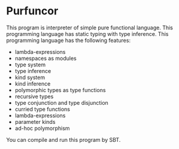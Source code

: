 # Purfuncor

This program is interpreter of simple pure functional language. This programming language has static typing with type
inference. This programming language has the following features:

  * lambda-expressions
  * namespaces as modules
  * type system
  * type inference
  * kind system 
  * kind inference
  * polymorphic types as type functions
  * recursive types
  * type conjunction and type disjunction
  * curried type functions
  * lambda-expressions
  * parameter kinds
  * ad-hoc polymorphism

You can compile and run this program by SBT.
